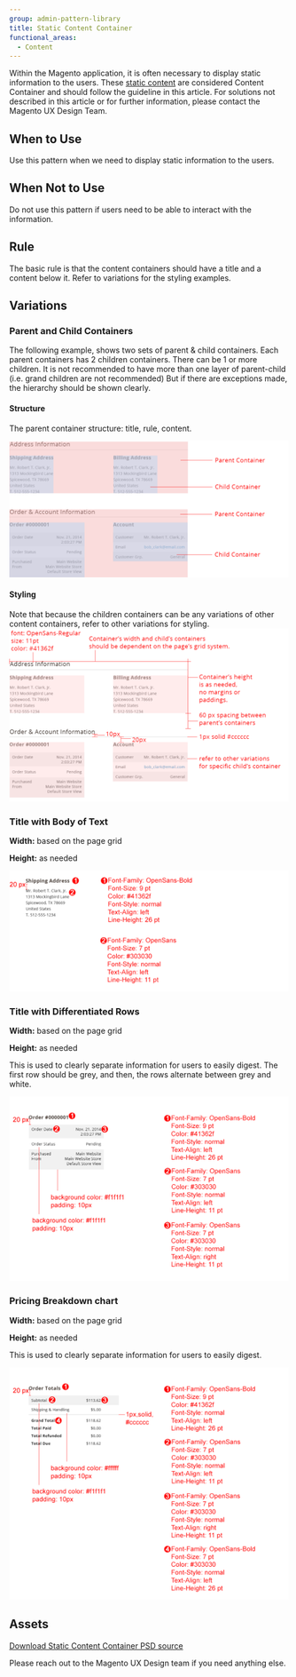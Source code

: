 ```yaml
---
group: admin-pattern-library
title: Static Content Container
functional_areas:
  - Content
---
```

Within the Magento application, it is often necessary to display static information to the users. These [static content](https://glossary.magento.com/static-content) are considered Content Container and should follow the guideline in this article. For solutions not described in this article or for further information, please contact the Magento UX Design Team.

## When to Use

Use this pattern when we need to display static information to the users.

## When Not to Use

Do not use this pattern if users need to be able to interact with the information.

## Rule

The basic rule is that the content containers should have a title and a content below it. Refer to variations for the styling examples.

## Variations

### Parent and Child Containers

The following example, shows two sets of parent & child containers. Each parent containers has 2 children containers. There can be 1 or more children. It is not recommended to have more than one layer of parent-child (i.e. grand children are not recommended) But if there are exceptions made, the hierarchy should be shown clearly.

#### Structure

The parent container structure: title, rule, content.

![](img/Var1-structure.png)

#### Styling

Note that because the children containers can be any variations of other content containers, refer to other variations for styling. ![](img/Var1-style.png)

### Title with Body of Text

**Width:** based on the page grid

**Height:** as needed

![](img/Var2-style.png)

### Title with Differentiated Rows

**Width:** based on the page grid

**Height:** as needed

This is used to clearly separate information for users to easily digest. The first row should be grey, and then, the rows alternate between grey and white.

![](img/Var3-style.png)

### Pricing Breakdown chart

**Width:** based on the page grid

**Height:** as needed

This is used to clearly separate information for users to easily digest.

![](img/Var4-style.png)

## Assets

[Download Static Content Container PSD source](src/magento-static-content-container.psd)

Please reach out to the Magento UX Design team if you need anything else.
